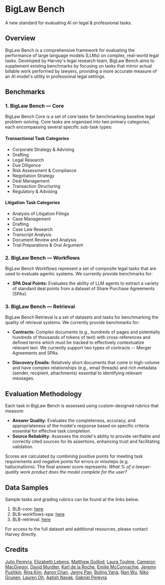 # BigLaw Bench
A new standard for evaluating AI on legal & professional tasks.

## Overview
BigLaw Bench is a comprehensive framework for evaluating the performance of large language models (LLMs) on complex, real-world legal tasks. Developed by Harvey's legal research team, BigLaw Bench aims to supplement existing benchmarks by focusing on tasks that mirror actual billable work performed by lawyers, providing a more accurate measure of an AI model's utility in professional legal settings.

## Benchmarks

### 1. BigLaw Bench — Core
BigLaw Bench Core is a set of core tasks for benchmarking baseline legal problem-solving. Core tasks are organized into two primary categories, each encompassing several specific sub-task types:

#### Transactional Task Categories
- Corporate Strategy & Advising
- Drafting
- Legal Research
- Due Diligence
- Risk Assessment & Compliance
- Negotiation Strategy
- Deal Management
- Transaction Structuring
- Regulatory & Advising

#### Litigation Task Categories
- Analysis of Litigation Filings
- Case Management
- Drafting
- Case Law Research
- Transcript Analysis
- Document Review and Analysis
- Trial Preparations & Oral Argument

### 2. BigLaw Bench — Workflows
BigLaw Bench Workflows represent a set of composite legal tasks that are used to evaluate agentic systems. We currently provide benchmarks for:

- **SPA Deal Points:** Evaluates the ability of LLM agents to extract a variety of standard deal points from a dataset of Share Purchase Agreements (SPAs). 

### 3. BigLaw Bench — Retrieval
BigLaw Bench Retrieval is a set of datasets and tasks for benchmarking the quality of retrieval systems. We currently provide benchmarks for:

- **Contracts:** Complex documents (e.g., hundreds of pages and potentially hundreds of thousands of tokens of text) with cross-references and defined terms which must be tracked to effectively contextualize relevant text. We currently support two types of contracts -- Merger Agreements and SPAs. 

- **Discovery Emails:** Relatively short documents that come in high-volume and have complex relationships (e.g., email threads) and rich metadata (sender, recipient, attachments) essential to identifying relevant messages.

## Evaluation Methodology
Each task in BigLaw Bench is assessed using custom-designed rubrics that measure:
- **Answer Quality**: Evaluates the completeness, accuracy, and appropriateness of the model's response based on specific criteria essential for effective task completion.
- **Source Reliability**: Assesses the model's ability to provide verifiable and correctly cited sources for its assertions, enhancing trust and facilitating validation.

Scores are calculated by combining positive points for meeting task requirements and negative points for errors or missteps (e.g. hallucinations). The final answer score represents: *What % of a lawyer-quality work product does the model complete for the user?*

## Data Samples
Sample tasks and grading rubrics can be found at the links below.

1. BLB-core: [here](blb-core)
2. BLB-workflows-spa: [here](blb-workflows/spa)
3. BLB-retrieval: [here](blb-workflows/retrieval)

For access to the full dataset and additional resources, please contact Harvey directly.

## Credits
[Julio Pereyra](https://www.linkedin.com/in/julio-pereyra-411738147), [Elizabeth Lebens](https://www.linkedin.com/in/beth-lebens-777847263), [Matthew Guillod](https://www.linkedin.com/in/matthew-guillod-284671116), [Laura Toulme](https://www.linkedin.com/in/laura-toulme-a6b66182), [Cameron MacGregor](https://www.linkedin.com/in/cameron-macgregor-396580164), [David Murdter](https://www.linkedin.com/in/davidmurdter), [Karl de la Roche](https://www.linkedin.com/in/karldelaroche), [Emilie McConnachie](https://www.linkedin.com/in/emilie-mcconnachie), [Jeremy Pushkin](https://www.linkedin.com/in/jeremypushkin), [Rina Kim](https://www.linkedin.com/in/rinakime), [Aaron Chan](https://www.linkedin.com/in/aaron-y-chan), [Jenny Pan](https://www.linkedin.com/in/jennyypan), [Boling Yang](https://www.linkedin.com/in/boling-yang-104534123), [Nan Wu](https://www.linkedin.com/in/nan-wu-41895bb7), [Niko Grupen](https://www.linkedin.com/in/nikogrupen), [Lauren Oh](https://www.linkedin.com/in/lauren-dayoun-oh), [Aatish Nayak](https://www.linkedin.com/in/aatishn), [Gabriel Pereyra](https://www.linkedin.com/in/gabepereyra)
